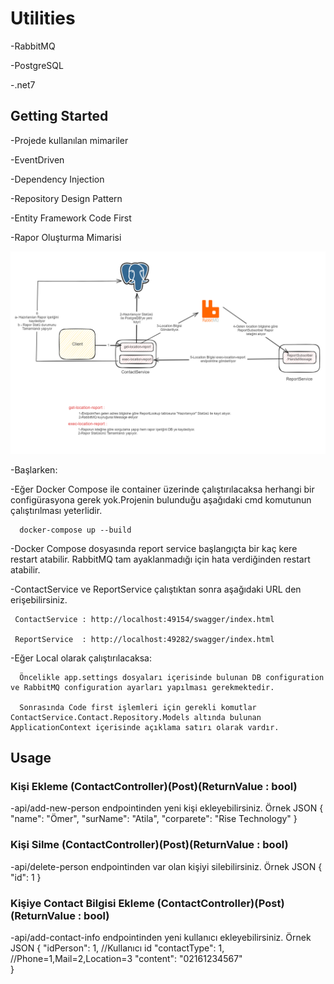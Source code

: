 # Utilities

-RabbitMQ

-PostgreSQL

-.net7

## Getting Started

-Projede kullanılan mimariler
  
  -EventDriven
  
  -Dependency Injection
  
  -Repository Design Pattern
  
  -Entity Framework Code First 
  
-Rapor Oluşturma Mimarisi

<p align="center">
  <img src="./report-arc.png" alt="Rapor Oluşturma Mimarisi" width="738">
</p>
  
-Başlarken:
  
  -Eğer Docker Compose ile container üzerinde çalıştırılacaksa herhangi bir configürasyona gerek yok.Projenin bulunduğu aşağıdaki cmd komutunun çalıştırılması yeterlidir.
	  
	  docker-compose up --build
  
  -Docker Compose dosyasında report service başlangıçta bir kaç kere restart atabilir. RabbitMQ tam ayaklanmadığı için hata verdiğinden restart atabilir.
  
  -ContactService ve ReportService çalıştıktan sonra aşağıdaki URL den erişebilirsiniz.
     
	 ContactService : http://localhost:49154/swagger/index.html
	 
	 ReportService  : http://localhost:49282/swagger/index.html
  
  -Eğer Local olarak çalıştırılacaksa:
  
	  Öncelikle app.settings dosyaları içerisinde bulunan DB configuration ve RabbitMQ configuration ayarları yapılması gerekmektedir.
	  
	  Sonrasında Code first işlemleri için gerekli komutlar ContactService.Contact.Repository.Models altında bulunan ApplicationContext içerisinde açıklama satırı olarak vardır.
	  
## Usage

### Kişi Ekleme (ContactController)(Post)(ReturnValue : bool)
  -api/add-new-person endpointinden yeni kişi ekleyebilirsiniz. Örnek JSON
	  {
	    "name": "Ömer",
	    "surName": "Atila",
	    "corparete": "Rise Technology" 
	  }
	  
### Kişi Silme (ContactController)(Post)(ReturnValue : bool)
  -api/delete-person endpointinden var olan kişiyi silebilirsiniz. Örnek JSON
	  {
	    "id": 1 
	  }
	  
### Kişiye Contact Bilgisi Ekleme (ContactController)(Post)(ReturnValue : bool)
  -api/add-contact-info endpointinden yeni kullanıcı ekleyebilirsiniz. Örnek JSON
	  {
	    "idPerson": 1, //Kullanıcı id
	    "contactType": 1, //Phone=1,Mail=2,Location=3
        "content": "02161234567"      
      }